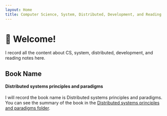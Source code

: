 ```yaml
---
layout: Home
title: Computer Science, System, Distributed, Development, and Reading Notes
---
```


# 👋 Welcome!

I record all the content about CS, system, distributed, development, and reading notes here.

## Book Name

#### Distributed systems principles and paradigms

I will record the book name is Distributed systems principles and paradigms. You can see the summary of the book in the [Distributed systems principles and paradigms folder](/Distributed-System/distribute-system-basic.html).




